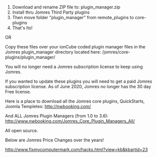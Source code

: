 
1. Download and rename ZIP file to: plugin_manager.zip
2. Install thru Jomres Third Party plugins
3. Then move folder "plugin_manager" from remote_plugins to core-plugins
4. That's Its!

OR

Copy these files over your ionCube coded plugin manager files in the Jomres plugin_manager directory located here:
/jomres/core-plugins/plugin_manager/

You will no longer need a Jomres subscription license to keep using Jomres.

If you wanted to update these plugins you will need to get a paid Jomres subscription license. As of June 2020, Jomres no longer has the 30 day Free license.

Here is a place to download all the Jomres core plugins, QuickStarts, Joomla Templetes:
http://nwbooking.com/

And ALL Jomres Plugin Managers (from 1.0 to 3.6):
http://www.nwbooking.com/Jomres_Core_Plugin_Managers_All/

All open source.

Below are Jomres Price Changes over the years!

http://www.fixmycomputermark.com/hacks.html?view=kb&kbartid=23

